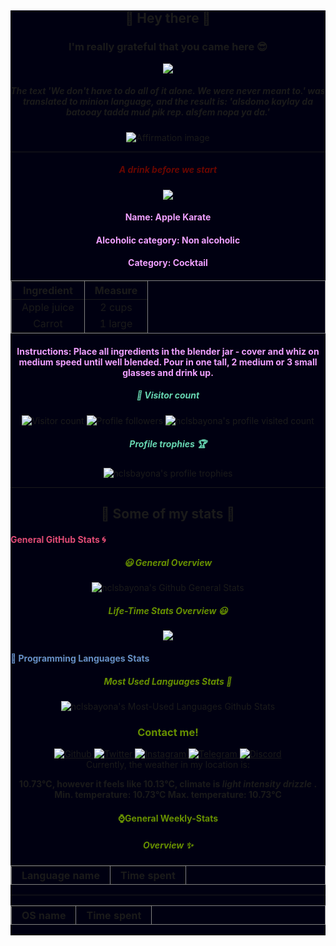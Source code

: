 <div id="full-page" style="background-color:#000011;" align="center">
    <div id="greetings" align="center">
        <h2>👋 Hey there 👋</h2> 
        <h3>I'm really grateful that you came here 😎</h3>
        <!--Old One><img src="https://socialify.git.ci/nclsbayona/nclsbayona/image?description=1&font=KoHo&pattern=Charlie%20Brown&theme=Dark"-->
        <img src="https://images-wixmp-ed30a86b8c4ca887773594c2.wixmp.com/f/7ce0e5f2-a9ae-4ea5-a5fa-714282618ed8/dej05ux-cc9a89a1-a6d1-44d2-a5e4-b64511d65cfe.png?token=eyJ0eXAiOiJKV1QiLCJhbGciOiJIUzI1NiJ9.eyJzdWIiOiJ1cm46YXBwOjdlMGQxODg5ODIyNjQzNzNhNWYwZDQxNWVhMGQyNmUwIiwiaXNzIjoidXJuOmFwcDo3ZTBkMTg4OTgyMjY0MzczYTVmMGQ0MTVlYTBkMjZlMCIsIm9iaiI6W1t7InBhdGgiOiJcL2ZcLzdjZTBlNWYyLWE5YWUtNGVhNS1hNWZhLTcxNDI4MjYxOGVkOFwvZGVqMDV1eC1jYzlhODlhMS1hNmQxLTQ0ZDItYTVlNC1iNjQ1MTFkNjVjZmUucG5nIn1dXSwiYXVkIjpbInVybjpzZXJ2aWNlOmZpbGUuZG93bmxvYWQiXX0.B5VWu7Rk4_gRrQIVsLAElC-IIJNxLZksubJAEu1ejL4">
        <h5>
            The text 'We don't have to do all of it alone. We were never meant to.' was translated to minion language, and the result is: 'alsdomo kaylay da batooay tadda mud pik rep.  alsfem nopa ya da.'
        </h5>
        <img src="https://4.bp.blogspot.com/-kLGmroF-doI/VeJhCJlpeyI/AAAAAAAASK4/TRvjlSKu4nk/s1600/13.jpeg" alt="Affirmation image">
    </div>
    <hr>
    <div id="drink">
        <h5>
            <font color="#670601">
                A drink before we start
            </font>
        </h5>
        <img src="https://www.thecocktaildb.com/images/media/drink/syusvw1468876634.jpg">
        <h4>
            <font color="#F0A0FF">
                Name: Apple Karate
            </font>
        </h4>
        <h4>
            <font color="#F0A0FF">
                Alcoholic category: Non alcoholic
            </font>
        </h4>
        <h4>
            <font color="#F0A0FF">
                Category: Cocktail
            </font>
        </h4>
        <h4>
            <table frame="box" rules="cols">
    <thead>
        <tr>
            <th style="padding-left: 1em; padding-right: 1em; text-align: center">Ingredient</th>
            <th style="padding-left: 1em; padding-right: 1em; text-align: center">Measure</th>
        </tr>
    </thead>
    <tbody>
        <tr>
            <td style="padding-left: 1em; padding-right: 1em; text-align: center; vertical-align: top">Apple juice</td>
            <td style="padding-left: 1em; padding-right: 1em; text-align: center; vertical-align: top">2 cups </td>
        </tr>
        <tr>
            <td style="padding-left: 1em; padding-right: 1em; text-align: center; vertical-align: top">Carrot</td>
            <td style="padding-left: 1em; padding-right: 1em; text-align: center; vertical-align: top">1 large </td>
        </tr>
    </tbody>
</table>
        </h4>
        <h4>
            <font color="#F0A0FF">
                Instructions: Place all ingredients in the blender jar - cover and whiz on medium speed until well blended. Pour in one tall, 2 medium or 3 small glasses and drink up.
            </font>
        </h4>        
    </div>
    <div id="profile-info">
        <h5>
            <font color="#67d6b1">
                👀 Visitor count
            </font>
        </h5>
        <img src="https://visitor-badge-reloaded.herokuapp.com/badge?page_id=nclsbayona.visitor.badge.reloaded&color=003153&style=for-the-badge&logo=github" alt="Visitor count">
        <img src="https://img.shields.io/github/followers/nclsbayona?color=003153&logo=github&style=for-the-badge" alt="Profile followers">
        <img src="https://img.shields.io/github/last-commit/nclsbayona/nclsbayona?color=003153&logo=github&style=for-the-badge&label=Latest%20Profile%20Commit" alt="nclsbayona's profile visited count">
        <h5>
            <font color="#67d6b1">
                Profile trophies 🏆
            </font>
        </h5>
        <img src="https://github-profile-trophy.vercel.app/?username=nclsbayona&theme=dracula&no-frame=false&margin-w=5&margin-h=5&no-bg=true&column=4" alt="nclsbayona's profile trophies">
    </div>
    <hr>
    <h2> 🐣 Some of my stats 🐣 </h2>
    <div id="general">
        <h4 align="left">
            <font color="#df4b75">
                General GitHub Stats 🌀
            </font>
        </h4>
        <h5>
            <font color="#679000">
                😃 General Overview
            </font>
        </h5>
        <img src="https://github-readme-stats.vercel.app/api?username=nclsbayona&show_icons=true&count_private=true&include_all_commits=true&locale=en&theme=tokyonight" alt="nclsbayona's Github General Stats">
        <h5>
            <font color="#679000">
                Life-Time Stats Overview 😃
            </font>
        </h5>
        <img src="https://github-readme-streak-stats.herokuapp.com/?user=nclsbayona&theme=algolia">
    </div>
    <div id="languages">
        <h4 align="left">
            <font color="#6790c5">
                🤖 Programming Languages Stats
            </font>
        </h4>
        <p>
            <h5>
                <font color="#679000">
                    Most Used Languages Stats 💾
                </font>
            </h5>
            <img src="https://github-readme-stats.vercel.app/api/top-langs/?username=nclsbayona&show_icons=true&locale=en&langs_count=5&theme=tokyonight" alt="nclsbayona's Most-Used Languages Github Stats">
        </p>
    </div>
    <div id="contact">
        <h3>
            <font color="#679000">
                Contact me! 
            </font>
        </h3>
        <a href="https://github.com/nclsbayona" target="_blank">
            <img alt="Github" src="https://img.shields.io/badge/GitHub-%2312100E.svg?&style=for-the-badge&logo=Github&logoColor=white">
        </a>
        <a href="https://twitter.com/nclsbayona" target="_blank">
            <img alt="Twitter" src="https://img.shields.io/badge/twitter-%231DA1F2.svg?&style=for-the-badge&logo=twitter&logoColor=white">
        </a>
        <a href="https://instagram.com/nclsbayona" target="_blank">
            <img alt="Instagram" src="https://img.shields.io/badge/-INSTAGRAM-critical?&style=for-the-badge&logo=instagram&logoColor=white">
        </a>
        <a href="https://t.me/nclsbayona" target="_blank">
            <img alt="Telegram" src="https://img.shields.io/badge/-TELEGRAM-blue?&style=for-the-badge&logo=telegram&logoColor=white">
        </a>
        <a href="https://www.discord.com/channels/@nclsbayona#6681" target="_blank">
            <img alt="Discord" src="https://img.shields.io/badge/-DISCORD-darkblue?&style=for-the-badge&logo=discord&logoColor=white">
        </a>
    </div>
    <div id="weather-info">
        Currently, the weather in my location is: 
        <p>
            <b> 
                10.73°C, however it feels like 10.13°C, climate is
                <i>light intensity drizzle</i>
            .
            Min. temperature: 10.73°C
            Max. temperature: 10.73°C
        </p>
    </div>
    <div id="wakatime">
        <p>
            <h4>
                <font color="#679000">
                    ⌚General Weekly-Stats 
                </font>
            </h4>
            <h5>
                <font color="#679000">
                    Overview ✨
                </font>
            </h5>
        </p>
        <div id="tables">
            <table frame="box" rules="cols">
    <thead>
        <tr>
            <th style="padding-left: 1em; padding-right: 1em; text-align: center">Language name</th>
            <th style="padding-left: 1em; padding-right: 1em; text-align: center">Time spent</th>
        </tr>
    </thead>
    <tbody>
    </tbody>
</table>
        <hr>
            <table frame="box" rules="cols">
    <thead>
        <tr>
            <th style="padding-left: 1em; padding-right: 1em; text-align: center">OS name</th>
            <th style="padding-left: 1em; padding-right: 1em; text-align: center">Time spent</th>
        </tr>
    </thead>
    <tbody>
    </tbody>
</table>
        <hr>
        </div>
    </div>
</div>